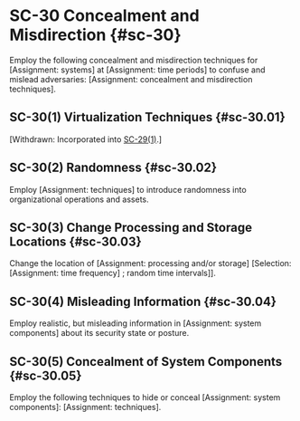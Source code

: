 # SC-30 Concealment and Misdirection {#sc-30}

Employ the following concealment and misdirection techniques for [Assignment: systems] at [Assignment: time periods] to confuse and mislead adversaries: [Assignment: concealment and misdirection techniques].

## SC-30(1) Virtualization Techniques {#sc-30.01}

[Withdrawn: Incorporated into [SC-29(1)](../sc/sc-29#sc-29.01).]

## SC-30(2) Randomness {#sc-30.02}

Employ [Assignment: techniques] to introduce randomness into organizational operations and assets.

## SC-30(3) Change Processing and Storage Locations {#sc-30.03}

Change the location of [Assignment: processing and/or storage]
                  [Selection: 
                     [Assignment: time frequency]
                  ; random time intervals]].

## SC-30(4) Misleading Information {#sc-30.04}

Employ realistic, but misleading information in [Assignment: system components] about its security state or posture.

## SC-30(5) Concealment of System Components {#sc-30.05}

Employ the following techniques to hide or conceal [Assignment: system components]: [Assignment: techniques].

